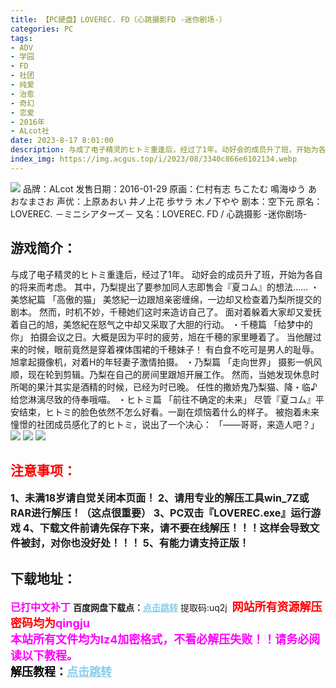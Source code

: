 ```yaml
---
title: 【PC硬盘】LOVEREC. FD（心跳摄影FD -迷你剧场-）
categories: PC
tags:
- ADV
- 学园
- FD
- 社团
- 纯爱
- 治愈
- 奇幻
- 恋爱
- 2016年
- ALcot社
date: 2023-8-17 8:01:00
description: 与成了电子精灵的ヒトミ重逢后，经过了1年。动好会的成员升了班，开始为各自的将来而考虑。其中，乃梨提出了要参加同人志即售会『夏コム』的想法……・美悠紀篇 「高傲的猫」美悠紀一边跟旭亲密缠绵，一边却又检查着乃梨所提交的剧本。然而，时机不妙，千穂她们这时来造访自己了。面对着躲着大家却又爱抚着自己的旭，美悠紀在怒气之中却又采取了大胆的行动。
index_img: https://img.acgus.top/i/2023/08/3340c866e6102134.webp
---
```

![](https://img.acgus.top/i/2023/08/3340c866e6102134.webp)
品牌：ALcot
发售日期：2016-01-29
原画：仁村有志 ちこたむ 鳴海ゆう あおなまさお
声优：上原あおい 井ノ上花 歩サラ 木ノ下やや
剧本：空下元
原名：LOVEREC. －ミニシアターズ－
又名：LOVEREC. FD / 心跳摄影 -迷你剧场-

## 游戏简介：
与成了电子精灵的ヒトミ重逢后，经过了1年。
动好会的成员升了班，开始为各自的将来而考虑。
其中，乃梨提出了要参加同人志即售会『夏コム』的想法……
・美悠紀篇 「高傲的猫」
美悠紀一边跟旭亲密缠绵，一边却又检查着乃梨所提交的剧本。
然而，时机不妙，千穂她们这时来造访自己了。
面对着躲着大家却又爱抚着自己的旭，美悠紀在怒气之中却又采取了大胆的行动。
・千穂篇 「给梦中的你」
拍摄会议之日。大概是因为平时的疲劳，旭在千穂的家里睡着了。
当他醒过来的时候，眼前竟然是穿着裸体围裙的千穂妹子！
有白食不吃可是男人的耻辱。旭拿起摄像机，对着H的年轻妻子激情拍摄。
・乃梨篇 「走向世界」
摄影一帆风顺，现在轮到剪辑。乃梨在自己的房间里跟旭开展工作。
然而，当她发现休息时所喝的果汁其实是酒精的时候，已经为时已晚。
任性的撒娇鬼乃梨猫、降・临♪　给您淋漓尽致的侍奉哦喵。
・ヒトミ篇 「前往不确定的未来」
尽管『夏コム』平安结束，ヒトミ的脸色依然不怎么好看。一副在烦恼着什么的样子。
被抱着未来憧憬的社团成员感化了的ヒトミ，说出了一个决心：
「——哥哥，来造人吧？」
![](https://img.acgus.top/i/2023/08/f2705a2079102141.webp)
![](https://img.acgus.top/i/2023/08/13df4ad55e102139.webp)
![](https://img.acgus.top/i/2023/08/11f111e05b102136.webp)





## <font color=#FF0000 >注意事项：</font>
<font size=3><b>1、未满18岁请自觉关闭本页面！
2、请用专业的解压工具win_7Z或RAR进行解压！（这点很重要）
3、PC双击『LOVEREC.exe』运行游戏
4、下载文件前请先保存下来，请不要在线解压！！！这样会导致文件被封，对你也没好处！！！
5、有能力请支持正版！</b></font>

## 下载地址：
<font color=#FF00FF size=3><b>已打中文补丁</b></font>
<b>百度网盘下载点：</b><a href="https://pan.baidu.com/s/1b58yVqH0i6i_nzCvlmMuwA?pwd=uq2j" style="color: #87CEEB;"><b>点击跳转</b></a> 提取码:uq2j
<a style="padding: 0" href="https://post.qingju.org/AD/"><img style="max-width:100%" src="https://img.acgus.top/i/2024/07/478f689b8021d8d499ab43d21acf137a.gif" alt=""></a>
<b><font color=#FF0000 size=4>网站所有资源解压密码均为</b></font><b><font color=#FF00FF size=4>qingju</font><font color=#FF0000 ></font></b><br><b><font color=#FF00FF size=4>本站所有文件均为lz4加密格式，不看必解压失败！！请务必阅读以下教程。</b></font><br><b><font color=#000 size=4>解压教程：</b><a href="https://post.qingju.org/tutorial/000/" style="color: #87CEEB;"><b>点击跳转</b></a>
